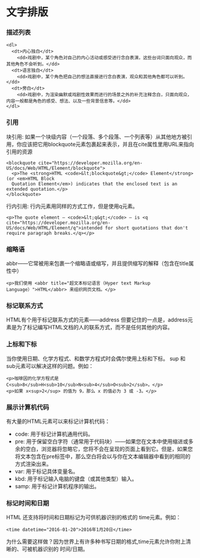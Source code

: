 # 文字排版


### 描述列表
```
<dl>
  <dt>内心独白</dt>
    <dd>戏剧中，某个角色对自己的内心活动或感受进行念白表演，这些台词只面向观众，而其他角色不会听到。</dd>
  <dt>语言独白</dt>
    <dd>戏剧中，某个角色把自己的想法直接进行念白表演，观众和其他角色都可以听到。</dd>
  <dt>旁白</dt>
    <dd>戏剧中，为渲染幽默或戏剧性效果而进行的场景之外的补充注释念白，只面向观众，内容一般都是角色的感受、想法、以及一些背景信息等。</dd>
</dl>
```


### 引用
块引用: 如果一个块级内容（一个段落、多个段落、一个列表等）从其他地方被引用，你应该把它用blockquote元素包裹起来表示，并且在cite属性里用URL来指向引用的资源
```
<blockquote cite="https://developer.mozilla.org/en-US/docs/Web/HTML/Element/blockquote">
  <p>The <strong>HTML <code>&lt;blockquote&gt;</code> Element</strong> (or <em>HTML Block
  Quotation Element</em>) indicates that the enclosed text is an extended quotation.</p>
</blockquote>
```

行内引用: 行内元素用同样的方式工作，但是使用q元素。
```
<p>The quote element — <code>&lt;q&gt;</code> — is <q cite="https://developer.mozilla.org/en-US/docs/Web/HTML/Element/q">intended for short quotations that don't require paragraph breaks.</q></p>
```


### 缩略语
abbr——它常被用来包裹一个缩略语或缩写，并且提供缩写的解释（包含在title属性中）
```
<p>我们使用 <abbr title="超文本标记语言（Hyper text Markup Language）">HTML</abbr> 来组织网页文档。</p>
```


### 标记联系方式
HTML有个用于标记联系方式的元素——address
但要记住的一点是，address元素是为了标记编写HTML文档的人的联系方式，而不是任何其他的内容。


### 上标和下标
当你使用日期、化学方程式、和数学方程式时会偶尔使用上标和下标。 sup 和sub元素可以解决这样的问题。例如：
```
<p>咖啡因的化学方程式是 C<sub>8</sub>H<sub>10</sub>N<sub>4</sub>O<sub>2</sub>。</p>
<p>如果 x<sup>2</sup> 的值为 9，那么 x 的值必为 3 或 -3。</p>
```


### 展示计算机代码
有大量的HTML元素可以来标记计算机代码：
* code: 用于标记计算机通用代码。
* pre: 用于保留空白字符（通常用于代码块）——如果您在文本中使用缩进或多余的空白，浏览器将忽略它，您将不会在呈现的页面上看到它。但是，如果您将文本包含在pre标签中，那么空白将会以与你在文本编辑器中看到的相同的方式渲染出来。
* var: 用于标记具体变量名。
* kbd: 用于标记输入电脑的键盘（或其他类型）输入。
* samp: 用于标记计算机程序的输出。


### 标记时间和日期
HTML 还支持将时间和日期标记为可供机器识别的格式的 time元素。例如：
```
<time datetime="2016-01-20">2016年1月20日</time>
```
为什么需要这样做？因为世界上有许多种书写日期的格式,time元素允许你附上清晰的、可被机器识别的 时间/日期。
